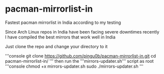 # pacman-mirrorlist-in
Fastest pacman mirrorlist in India according to my testing

Since Arch Linux repos in India have been facing severe downtimes recently I have compiled the best mirrors that work well in India

Just clone the repo and change your directory to it

'''console
git clone https://github.com/pingu0b/pacman-mirrorlist-in.git
cd pacman-mirrorlist-in/
'''
then run the '''mirrors-updater.sh''' script as root
'''console
chmod +x mirrors-updater.sh
sudo ./mirrors-updater.sh
'''
